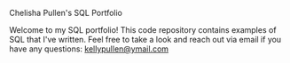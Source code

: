 Chelisha Pullen's SQL Portfolio

Welcome to my SQL portfolio! This code repository contains examples of SQL that I've written. Feel free to take a look and reach out via email if you have any questions: kellypullen@ymail.com
